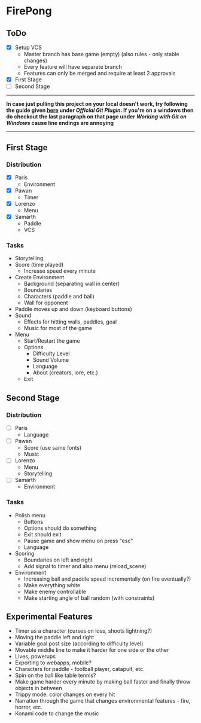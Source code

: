 # FirePong

## ToDo

- [x] Setup VCS
  - Master branch has base game (empty) (also rules - only stable changes)
  - Every feature will have separate branch
  - Features can only be merged and require at least 2 approvals
- [x] First Stage
- [ ] Second Stage
---
**In case just pulling this project on your local doesn't work, try following the guide given [here](https://docs.godotengine.org/en/stable/getting_started/workflow/project_setup/version_control_systems.html) under *Official Git Plugin*. If you're on a windows then do checkout the last paragraph on that page under *Working with Git on Windows* cause line endings are annoying**

---

## First Stage

### Distribution

- [x] Paris
  - Environment
- [x] Pawan 
  - Timer
- [x] Lorenzo 
  - Menu
- [x] Samarth 
  - Paddle
  - VCS

### Tasks

- Storytelling
- Score (time played)
  - Increase speed every minute
- Create Environment
  - Background (separating wall in center)
  - Boundaries 
  - Characters (paddle and ball)
  - Wall for opponent
- Paddle moves up and down (keyboard buttons)
- Sound
  - Effects for hitting walls, paddles, goal
  - Music for most of the game
- Menu 
  - Start/Restart the game
  - Options
    - Difficulty Level
    - Sound Volume
    - Language
    - About (creators, lore, etc.)
  - Exit

## Second Stage

### Distribution

- [ ] Paris
  - Language
- [ ] Pawan 
  - Score (use same fonts)
  - Music
- [ ] Lorenzo 
  - Menu
  - Storytelling
- [ ] Samarth 
  - Environment

### Tasks

- Polish menu
  - Buttons
  - Options should do something
  - Exit should exit
  - Pause game and show menu on press "esc"
  - Language
- Scoring
  - Boundaries on left and right
  - Add signal to timer and also menu (reload_scene)
- Environment
  - Increasing ball and paddle speed incrementally (on fire eventually?)
  - Make everything white
  - Make enemy controllable
  - Make starting angle of ball random (with constraints)

## Experimental Features

- Timer as a character (curses on loss, shoots lightning?)
- Moving the paddle left and right
- Variable goal post size (according to difficulty level)
- Movable middle line to make it harder for one side or the other
- Lives, powerups
- Exporting to webapps, mobile?
- Characters for paddle - football player, catapult, etc.
- Spin on the ball like table tennis?
- Make game harder every minute by making ball faster and finally throw objects in between
- Trippy mode: color changes on every hit
- Narration through the game that changes environmental features - fire, horror, etc.
- Konami code to change the music
